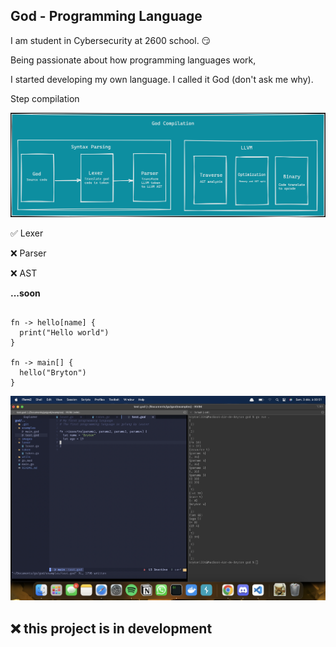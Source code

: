 ## God - Programming Language

I am student in Cybersecurity at 2600 school. 😏

Being passionate about how programming languages work, 

I started developing my own language. I called it God (don't ask me why).


Step compilation

![schema](images/schema_god_compilation.png)

✅  Lexer

❌ Parser

❌ AST

**...soon**



```god

fn -> hello[name] {
  print("Hello world")
}

fn -> main[] {
  hello("Bryton")
}
```


![Tokenization](images/screen1.png)


## ❌ this project is in development

